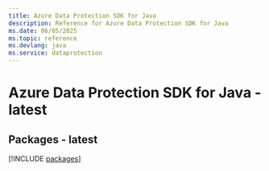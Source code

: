 ```yaml
---
title: Azure Data Protection SDK for Java
description: Reference for Azure Data Protection SDK for Java
ms.date: 06/05/2025
ms.topic: reference
ms.devlang: java
ms.service: dataprotection
---
```

# Azure Data Protection SDK for Java - latest
## Packages - latest
[!INCLUDE [packages](data-protection-index.md)]